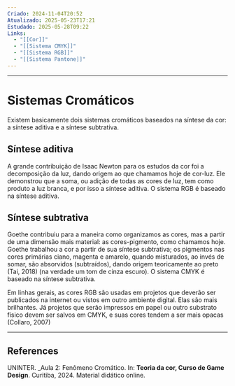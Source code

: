 ```yaml
---
Criado: 2024-11-04T20:52
Atualizado: 2025-05-23T17:21
Estudado: 2025-05-28T09:22
Links:
  - "[[Cor]]"
  - "[[Sistema CMYK]]"
  - "[[Sistema RGB]]"
  - "[[Sistema Pantone]]"
---
```

---
# Sistemas Cromáticos

Existem basicamente dois sistemas cromáticos baseados na síntese da cor: a síntese aditiva e a síntese subtrativa.

## Síntese aditiva

A grande contribuição de Isaac Newton para os estudos da cor foi a decomposição da luz, dando origem ao que chamamos hoje de cor-luz. Ele demonstrou que a soma, ou adição de todas as cores de luz, tem como produto a luz branca, e por isso a síntese aditiva. O sistema RGB é baseado na síntese aditiva.
## Síntese subtrativa

Goethe contribuiu para a maneira como organizamos as cores, mas a partir de uma dimensão mais material: as cores-pigmento, como chamamos hoje. Goethe trabalhou a cor a partir de sua síntese subtrativa; os pigmentos nas cores primárias ciano, magenta e amarelo, quando misturados, ao invés de somar, são absorvidos (subtraídos), dando origem teoricamente ao preto (Tai, 2018) (na verdade um tom de cinza escuro). O sistema CMYK é baseado na síntese subtrativa. 

Em linhas gerais, as cores RGB são usadas em projetos que deverão ser publicados na internet ou vistos em outro ambiente digital. Elas são mais brilhantes. Já projetos que serão impressos em papel ou outro substrato físico devem ser salvos em CMYK, e suas cores tendem a ser mais opacas (Collaro, 2007)

---
## References

UNINTER.  _Aula 2: Fenômeno Cromático. In: **Teoria da cor, Curso de Game Design**. Curitiba, 2024. Material didático online.